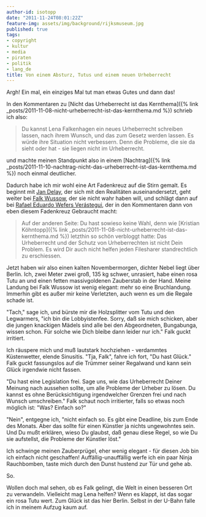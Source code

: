 ```yaml
---
author-id: isotopp
date: "2011-11-24T08:01:22Z"
feature-img: assets/img/background/rijksmuseum.jpg
published: true
tags:
- copyright
- kultur
- media
- piraten
- politik
- lang_de
title: Von einem Absturz, Tutus und einem neuen Urheberrecht
---
```

Argh! Ein mal, ein einziges Mal tut man etwas Gutes und dann das!

In den Kommentaren zu
[Nicht das Urheberrecht ist das Kernthema]({% link _posts/2011-11-08-nicht-urheberrecht-ist-das-kernthema.md %})
schrieb ich also: 

> Du kannst Lena Falkenhagen ein neues Urheberrecht schreiben lassen, nach
> ihrem Wunsch, und das zum Gesetz werden lassen. Es würde ihre Situation
> nicht verbessern. Denn die Probleme, die sie da sieht oder hat - sie
> liegen nicht im Urheberrecht.

und machte meinen Standpunkt also in einem 
[Nachtrag]({% link _posts/2011-11-10-nachtrag-nicht-das-urheberrecht-ist-das-kernthema.md %})
noch einmal deutlicher.

Dadurch habe ich mir wohl eine Art Fadenkreuz auf die Stirn gemalt. Es
beginnt mit <a
href='https://plus.google.com/115216050683969364926/posts/iDA4biF8vW6'>Jan
Delay</a>, der sich mit den Realitäten auseinandersetzt, geht weiter bei <a
href='https://plus.google.com/u/0/102666513321525188763/posts/4XN7G6YrMvq'>Falk
Wussow</a>, der sie nicht wahr haben will, und schlägt dann auf bei <a
href='https://plus.google.com/u/0/114575233187941940592/posts/DPCySa6DrJw'>Rafael
Eduardo Wefers Verástegui</a>, der in den Kommentaren dann von eben diesem
Fadenkreuz Gebraucht macht: 

> Auf der anderen Seite: Du hast sowieso keine Wahl, denn wie 
> [Kristian Köhntopp]({% link _posts/2011-11-08-nicht-urheberrecht-ist-das-kernthema.md %})
>  letzthin so schön verbloggt hatte: Das Urheberrecht und der
> Schutz von Urheberrechten ist nicht Dein Problem. Es wird Dir auch nicht
> helfen jeden Filesharer standrechtlich zu erschiessen.

Jetzt haben wir also einen kalten Novembermorgen, dichter Nebel liegt über
Berlin. Ich, zwei Meter zwei groß, 135 kg schwer, unrasiert, habe einen rosa
Tutu an und einen fetten massivgoldenen Zauberstab in der Hand. Meine
Landung bei Falk Wussow ist wenig elegant: mehr so eine Bruchlandung.
Immerhin gibt es außer mir keine Verletzten, auch wenn es um die Regale
schade ist.

"Tach," sage ich, und bürste mir die Holzsplitter vom Tutu und den
Legwarmers, "ich bin die Lobbyistenfee. Sorry, daß sie mich schicken, aber
die jungen knackigen Mädels sind alle bei den Abgeordneten, Bungabunga,
wissen schon. Für solche wie Dich bleibe dann leider nur ich." Falk guckt
irritiert.

Ich räuspere mich und muß lautstark hochziehen - verdammtes Küstenwetter,
elende Sinusitis. "Tja, Falk", fahre ich fort, "Du hast Glück." Falk guckt
fassungslos auf die Trümmer seiner Regalwand und kann sein Glück irgendwie
nicht fassen.

"Du hast eine Legislation frei. Sage uns, wie das Urheberrecht Deiner
Meinung nach aussehen sollte, um alle Probleme der Urheber zu lösen. Du
kannst es ohne Berücksichtigung irgendwelcher Grenzen frei und nach Wunsch
umschreiben." Falk schaut noch irritierter, falls so etwas noch möglich ist:
"Was? Einfach so?"

"Nein", entgegne ich, "nicht einfach so. Es gibt eine Deadline, bis zum Ende
des Monats. Aber das sollte für einen Künstler ja nichts ungewohntes sein.
Und Du mußt erklären, wieso Du glaubst, daß genau diese Regel, so wie Du sie
aufstellst, die Probleme der Künstler löst."

Ich schwinge meinen Zauberprügel, eher wenig elegant - für diesen Job bin
ich einfach nicht geschaffen! Auffällig-unauffällig werfe ich ein paar Ninja
Rauchbomben, taste mich durch den Dunst hustend zur Tür und gehe ab.

So.

Wollen doch mal sehen, ob es Falk gelingt, die Welt in einen besseren Ort zu
verwandeln. Vielleicht mag Lena helfen? Wenn es klappt, ist das sogar ein
rosa Tutu wert. Zum Glück ist das hier Berlin. Selbst in der U-Bahn falle
ich in meinem Aufzug kaum auf.
